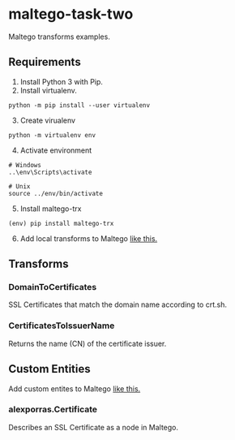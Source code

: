 # maltego-task-two

Maltego transforms examples.

## Requirements

1. Install Python 3 with Pip.
2. Install virtualenv.
```
python -m pip install --user virtualenv
```
3. Create virualenv
```
python -m virtualenv env
```
4. Activate environment
```
# Windows
..\env\Scripts\activate

# Unix
source ../env/bin/activate
```

5. Install maltego-trx
```
(env) pip install maltego-trx
```

6. Add local transforms to Maltego [like this.](https://docs.maltego.com/support/solutions/articles/15000017605-writing-local-transforms-in-python)

## Transforms

### DomainToCertificates
SSL Certificates that match the domain name according to crt.sh.

### CertificatesToIssuerName
Returns the name (CN) of the certificate issuer.

## Custom Entities
Add custom entites to Maltego [like this.](https://docs.maltego.com/support/solutions/articles/15000010462-create-new-entity#additional-properties-0-3)

### alexporras.Certificate
Describes an SSL Certificate as a node in Maltego.